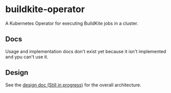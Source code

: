 # buildkite-operator

A Kubernetes Operator for executing BuildKite jobs in a cluster.

## Docs

Usage and implementation docs don't exist yet because it isn't implemented and ypu
can't use it.

## Design

See the [design doc (Still in progress)](docs/design/initial-design.md) for the overall architecture.
